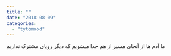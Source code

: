 ```yaml
---
title: ""
date: "2018-08-09"
categories: 
  - "tytomood"
---
```


ما آدم ها از آنجای مسیر از هم جدا میشویم که دیگر رویای مشترک نداریم
